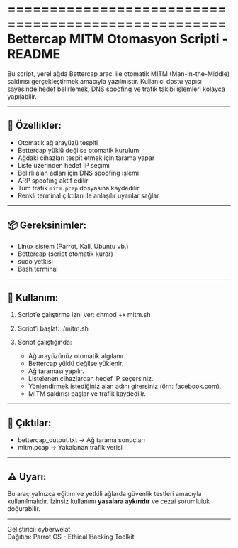 ====================================================
       Bettercap MITM Otomasyon Scripti - README
====================================================

Bu script, yerel ağda Bettercap aracı ile otomatik MITM (Man-in-the-Middle) saldırısı gerçekleştirmek amacıyla yazılmıştır. Kullanıcı dostu yapısı sayesinde hedef belirlemek, DNS spoofing ve trafik takibi işlemleri kolayca yapılabilir.

----------------------------------------
🔧 Özellikler:
----------------------------------------

- Otomatik ağ arayüzü tespiti
- Bettercap yüklü değilse otomatik kurulum
- Ağdaki cihazları tespit etmek için tarama yapar
- Liste üzerinden hedef IP seçimi
- Belirli alan adları için DNS spoofing işlemi
- ARP spoofing aktif edilir
- Tüm trafik `mitm.pcap` dosyasına kaydedilir
- Renkli terminal çıktıları ile anlaşılır uyarılar sağlar

----------------------------------------
📦 Gereksinimler:
----------------------------------------

- Linux sistem (Parrot, Kali, Ubuntu vb.)
- Bettercap (script otomatik kurar)
- sudo yetkisi
- Bash terminal

----------------------------------------
🚀 Kullanım:
----------------------------------------

1. Script’e çalıştırma izni ver:
   chmod +x mitm.sh

2. Script’i başlat:
   ./mitm.sh

3. Script çalıştığında:
   - Ağ arayüzünüz otomatik algılanır.
   - Bettercap yüklü değilse yüklenir.
   - Ağ taraması yapılır.
   - Listelenen cihazlardan hedef IP seçersiniz.
   - Yönlendirmek istediğiniz alan adını girersiniz (örn: facebook.com).
   - MITM saldırısı başlar ve trafik kaydedilir.

----------------------------------------
📁 Çıktılar:
----------------------------------------

- bettercap_output.txt → Ağ tarama sonuçları
- mitm.pcap            → Yakalanan trafik verisi

----------------------------------------
⚠️ Uyarı:
----------------------------------------

Bu araç yalnızca eğitim ve yetkili ağlarda güvenlik testleri amacıyla kullanılmalıdır. İzinsiz kullanımı **yasalara aykırıdır** ve cezai sorumluluk doğurabilir.

----------------------------------------

Geliştirici: cyberwelat  
Dağıtım: Parrot OS - Ethical Hacking Toolkit
